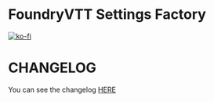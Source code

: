 # FoundryVTT Settings Factory

[![ko-fi](https://ko-fi.com/img/githubbutton_sm.svg)](https://ko-fi.com/K3K6M2V13)

# CHANGELOG

You can see the changelog [HERE](./CHANGELOG.md)
